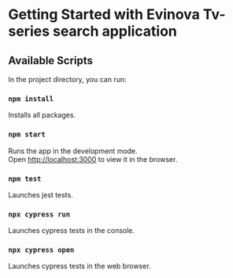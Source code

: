 # Getting Started with Evinova Tv-series search application

## Available Scripts

In the project directory, you can run:

### `npm install`

Installs all packages.

### `npm start`

Runs the app in the development mode.\
Open [http://localhost:3000](http://localhost:3000) to view it in the browser.

### `npm test`

Launches jest tests.

### `npx cypress run`

Launches cypress tests in the console.

### `npx cypress open`

Launches cypress tests in the web browser.
